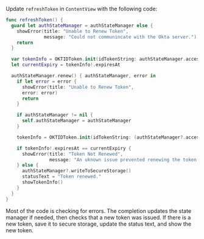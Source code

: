 Update `refreshToken` in `ContentView` with the following code:

```swift
func refreshToken() {
  guard let authStateManager = authStateManager else {
    showError(title: "Unable to Renew Token",
              message: "Could not communincate with the Okta server.")
    return
  }

  var tokenInfo = OKTIDToken.init(idTokenString: authStateManager.accessToken!)
  let currentExpiry = tokenInfo!.expiresAt

  authStateManager.renew() { authStateManager, error in
    if let error = error {
      showError(title: "Unable to Renew Token",
      error: error)
      return
    }

    if authStateManager != nil {
      self.authStateManager = authStateManager
    }

    tokenInfo = OKTIDToken.init(idTokenString: (authStateManager?.accessToken!)!)

    if tokenInfo!.expiresAt == currentExpiry {
      showError(title: "Token Not Renewed",
                message: "An uknown issue prevented renewing the token.")
    } else {
      authStateManager?.writeToSecureStorage()
      statusText = "Token renewed."
      showTokenInfo()
    }
  }
}
```

Most of the code is checking for errors. The completion updates the state manager if needed, then checks that a new token was issued. If there is a new token, save it to secure storage, update the status text, and show the new token.